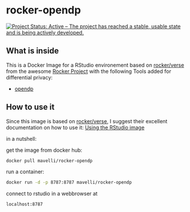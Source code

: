 # rocker-opendp

[![Project Status: Active – The project has reached a stable, usable state and is being actively developed.](http://www.repostatus.org/badges/latest/active.svg)](http://www.repostatus.org/#active)

## What is inside
This is a Docker Image for a RStudio environement based on 
[rocker/verse](https://hub.docker.com/r/rocker/verse/) from the awesome [Rocker Project](https://www.rocker-project.org/) 
with the following Tools added for differential privacy:
* [opendp](https://opendp.r-universe.dev/packages)


## How to use it
Since this image is based on [rocker/verse](https://hub.docker.com/r/rocker/verse/), I suggest their excellent documentation on how to use it:
[Using the RStudio image](https://github.com/rocker-org/rocker/wiki/Using-the-RStudio-image)

in a nutshell:

get the image from docker hub:
```bash
docker pull mavelli/rocker-opendp
```
run a container:
```bash
docker run -d -p 8787:8787 mavelli/rocker-opendp
```
connect to rstudio in a webbrowser at
```url
localhost:8787  
```
